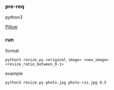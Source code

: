 ### pre-req
python3

[Pillow](https://pillow.readthedocs.io/en/stable/installation.html)

### run
format

    python3 resize.py <original_image> <new_image> <resize_ratio_between_0-1> 

example

    python3 resize.py photo.jpg photo-rsz.jpg 0.5

